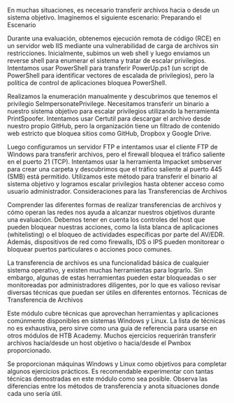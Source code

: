 
En muchas situaciones, es necesario transferir archivos hacia o desde un sistema objetivo. Imaginemos el siguiente escenario:
Preparando el Escenario

Durante una evaluación, obtenemos ejecución remota de código (RCE) en un servidor web IIS mediante una vulnerabilidad de carga de archivos sin restricciones. Inicialmente, subimos un web shell y luego enviamos un reverse shell para enumerar el sistema y tratar de escalar privilegios. Intentamos usar PowerShell para transferir PowerUp.ps1 (un script de PowerShell para identificar vectores de escalada de privilegios), pero la política de control de aplicaciones bloquea PowerShell.

Realizamos la enumeración manualmente y descubrimos que tenemos el privilegio SeImpersonatePrivilege. Necesitamos transferir un binario a nuestro sistema objetivo para escalar privilegios utilizando la herramienta PrintSpoofer. Intentamos usar Certutil para descargar el archivo desde nuestro propio GitHub, pero la organización tiene un filtrado de contenido web estricto que bloquea sitios como GitHub, Dropbox y Google Drive.

Luego configuramos un servidor FTP e intentamos usar el cliente FTP de Windows para transferir archivos, pero el firewall bloquea el tráfico saliente en el puerto 21 (TCP). Intentamos usar la herramienta Impacket smbserver para crear una carpeta y descubrimos que el tráfico saliente al puerto 445 (SMB) está permitido. Utilizamos este método para transferir el binario al sistema objetivo y logramos escalar privilegios hasta obtener acceso como usuario administrador.
Consideraciones para las Transferencias de Archivos

Comprender las diferentes formas de realizar transferencias de archivos y cómo operan las redes nos ayuda a alcanzar nuestros objetivos durante una evaluación. Debemos tener en cuenta los controles del host que pueden bloquear nuestras acciones, como la lista blanca de aplicaciones (whitelisting) o el bloqueo de actividades específicas por parte del AV/EDR. Además, dispositivos de red como firewalls, IDS o IPS pueden monitorear o bloquear puertos particulares o acciones poco comunes.

La transferencia de archivos es una funcionalidad básica de cualquier sistema operativo, y existen muchas herramientas para lograrlo. Sin embargo, algunas de estas herramientas pueden estar bloqueadas o ser monitoreadas por administradores diligentes, por lo que es valioso revisar diversas técnicas que puedan ser útiles en diferentes entornos.
Técnicas de Transferencia de Archivos

Este módulo cubre técnicas que aprovechan herramientas y aplicaciones comúnmente disponibles en sistemas Windows y Linux. La lista de técnicas no es exhaustiva, pero sirve como una guía de referencia para usarse en otros módulos de HTB Academy. Muchos ejercicios requerirán transferir archivos hacia/desde un host objetivo o hacia/desde el Pwnbox proporcionado.

Se proporcionan máquinas Windows y Linux como objetivos para completar algunos ejercicios prácticos. Es recomendable experimentar con tantas técnicas demostradas en este módulo como sea posible. Observa las diferencias entre los métodos de transferencia y anota situaciones donde cada uno sería útil.